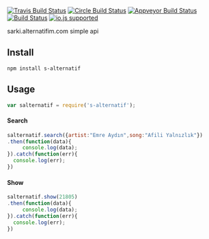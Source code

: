 [![Travis Build Status](http://img.shields.io/travis/ayhankuru/s-alternatif.svg?style=flat-square)](https://travis-ci.org/ayhankuru/s-alternatif) [![Circle Build Status](https://img.shields.io/circleci/project/ayhankuru/s-alternatif.svg?style=flat-square)](https://circleci.com/gh/ayhankuru/s-alternatif) [![Appveyor Build Status](https://img.shields.io/appveyor/ci/ayhankuru/s-alternatif.svg?style=flat-square)](https://ci.appveyor.com/project/ayhankuru/s-alternatif) [![Build Status](https://img.shields.io/david/ayhankuru/s-alternatif.svg?style=flat-square)](https://david-dm.org/ayhankuru/s-alternatif) [![io.js supported](https://img.shields.io/badge/io.js-supported-green.svg?style=flat-square)](https://iojs.org)



sarki.alternatifim.com simple api

## Install

```
npm install s-alternatif
```

## Usage


```js
var salternatif = require('s-alternatif');
```


#### Search

```js
salternatif.search({artist:"Emre Aydın",song:"Afili Yalnızlık"})
.then(function(data){
     console.log(data);
}).catch(function(err){
  console.log(err);
})

```
#### Show

```js
salternatif.show(21805)
.then(function(data){
     console.log(data);
}).catch(function(err){
  console.log(err);
})

```
